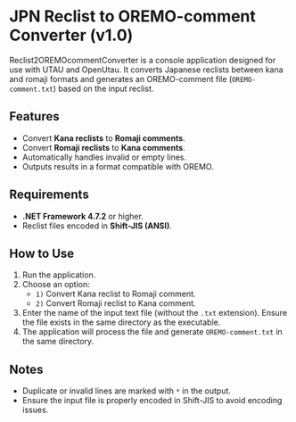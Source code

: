 # JPN Reclist to OREMO-comment Converter (v1.0)

Reclist2OREMOcommentConverter is a console application designed for use with UTAU and OpenUtau.
It converts Japanese reclists between kana and romaji formats and generates an OREMO-comment file (`OREMO-comment.txt`) based on the input reclist.

## Features
- Convert **Kana reclists** to **Romaji comments**.
- Convert **Romaji reclists** to **Kana comments**.
- Automatically handles invalid or empty lines.
- Outputs results in a format compatible with OREMO.

## Requirements
- **.NET Framework 4.7.2** or higher.
- Reclist files encoded in **Shift-JIS (ANSI)**.

## How to Use
1. Run the application.
2. Choose an option:
   - `1)` Convert Kana reclist to Romaji comment.
   - `2)` Convert Romaji reclist to Kana comment.
3. Enter the name of the input text file (without the `.txt` extension). Ensure the file exists in the same directory as the executable.
4. The application will process the file and generate `OREMO-comment.txt` in the same directory.

## Notes
- Duplicate or invalid lines are marked with `*` in the output.
- Ensure the input file is properly encoded in Shift-JIS to avoid encoding issues.
